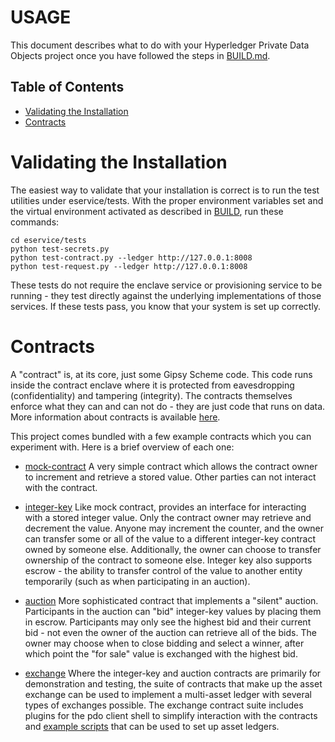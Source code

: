 <!---
Licensed under Creative Commons Attribution 4.0 International License
https://creativecommons.org/licenses/by/4.0/
--->
# USAGE

This document describes what to do with your Hyperledger Private Data Objects
project once you have followed the steps in [BUILD.md](BUILD.md).

## Table of Contents

- [Validating the Installation](#validating)
- [Contracts](#contracts)

# <a name="validating">Validating the Installation

The easiest way to validate that your installation is correct is to run the
test utilities under eservice/tests. With the proper environment variables set
and the virtual environment activated as described in [BUILD](BUILD.md), run
these commands:

```
cd eservice/tests
python test-secrets.py
python test-contract.py --ledger http://127.0.0.1:8008
python test-request.py --ledger http://127.0.0.1:8008
```

These tests do not require the enclave service or provisioning service to be
running - they test directly against the underlying implementations of those
services. If these tests pass, you know that your system is set up correctly.

# <a name="contracts">Contracts

A "contract" is, at its core, just some Gipsy Scheme code. This code runs
inside the contract enclave where it is protected from eavesdropping
(confidentiality) and tampering (integrity). The contracts themselves enforce
what they can and can not do - they are just code that runs on data. More
information about contracts is available [here](client/docs/contract.md).

This project comes bundled with a few example contracts which you can
experiment with. Here is a brief overview of each one:

- [mock-contract](contracts/mock-contract/mock-contract.scm)
A very simple contract which allows the contract owner to increment and
retrieve a stored value. Other parties can not interact with the contract.

- [integer-key](contracts/integer-key/integer-key.scm)
Like mock contract, provides an interface for interacting with a stored integer
value. Only the contract owner may retrieve and decrement the value. Anyone may
increment the counter, and the owner can transfer some or all of the value to a
different integer-key contract owned by someone else. Additionally, the owner
can choose to transfer ownership of the contract to someone else. Integer key
also supports escrow - the ability to transfer control of the value to another
entity temporarily (such as when participating in an auction).

- [auction](contracts/auction/auction.scm)
More sophisticated contract that implements a "silent" auction. Participants in
the auction can "bid" integer-key values by placing them in escrow.
Participants may only see the highest bid and their current bid - not even the
owner of the auction can retrieve all of the bids. The owner may choose when to
close bidding and select a winner, after which point the "for sale" value is
exchanged with the highest bid.

- [exchange](contracts/exchange/docs/exchange.md)
Where the integer-key and auction contracts are primarily for demonstration and testing, the suite
of contracts that make up the asset exchange can be used to implement a multi-asset ledger with
several types of exchanges possible. The exchange contract suite includes plugins for the pdo client
shell to simplify interaction with the contracts and [example scripts](contracts/exchange/scripts/README.md)
that can be used to set up asset ledgers.

